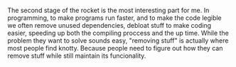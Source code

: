 The second stage of the rocket is the most interesting part for me. In programming, to make
programs run faster, and to make the code legible we often remove unused dependencies, debloat stuff to make coding
easier, speeding up both the compiling
proccess and the up time. While the problem they want to solve sounds easy, "removing
stuff" is actually where most people find knotty. Because people need to figure out how they can
remove stuff while still maintain its funcionality.
